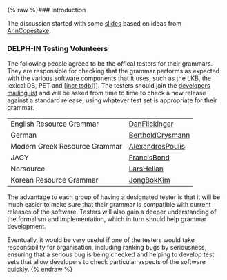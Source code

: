 {% raw %}### Introduction

The discussion started with some
[slides](http://www.kecl.ntt.co.jp/icl/mtg/members/bond/pubs/2005-delphin-testing.pdf)
based on ideas from [AnnCopestake](https://blog.inductorsoftware.com/docsproto/summits/AnnCopestake).

### DELPH-IN Testing Volunteers

The following people agreed to be the offical testers for their
grammars. They are responsible for checking that the grammar performs as
expected with the various software components that it uses, such as the
LKB, the lexical DB, PET and [\[incr
tsdb()\]](http://www.delph-in.net/itsdb). The testers should join the
[developers mailing
list](http://lists.delph-in.net/mailman/listinfo/developers) and will be
asked from time to time to check a new release against a standard
release, using whatever test set is appropriate for their grammar.

|                               |                                       |
|:------------------------------|:--------------------------------------|
| English Resource Grammar      | [DanFlickinger](https://blog.inductorsoftware.com/docsproto/summits/DanFlickinger)        |
| German                        | [BertholdCrysmann](https://blog.inductorsoftware.com/docsproto/summits/BertholdCrysmann)  |
| Modern Greek Resource Grammar | [AlexandrosPoulis](/AlexandrosPoulis) |
| JACY                          | [FrancisBond](https://blog.inductorsoftware.com/docsproto/summits/FrancisBond)            |
| Norsource                     | [LarsHellan](/LarsHellan)             |
| Korean Resource Grammar       | [JongBokKim](https://blog.inductorsoftware.com/docsproto/summits/JongBokKim)              |

The advantage to each group of having a designated tester is that it
will be much easier to make sure that their grammar is compatible with
current releases of the software. Testers will also gain a deeper
understanding of the formalism and implementation, which in turn should
help grammar development.

Eventually, it would be very useful if one of the testers would take
responsibility for organisation, including ranking bugs by seriousness,
ensuring that a serious bug is being checked and helping to develop test
sets that allow developers to check particular aspects of the software
quickly.
<update date omitted for speed>{% endraw %}